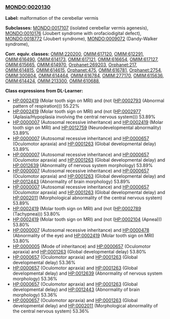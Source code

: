 
### [MONDO:0020130](http://purl.obolibrary.org/obo/MONDO_0020130)
**Label:** malformation of the cerebellar vermis

**Subclasses:** [MONDO:0017107](http://purl.obolibrary.org/obo/MONDO_0017107) (isolated cerebellar vermis agenesis), [MONDO:0010176](http://purl.obolibrary.org/obo/MONDO_0010176) (Joubert syndrome with orofaciodigital defect), [MONDO:0018772](http://purl.obolibrary.org/obo/MONDO_0018772) (Joubert syndrome), [MONDO:0009072](http://purl.obolibrary.org/obo/MONDO_0009072) (Dandy-Walker syndrome), 

**Corr. equiv. classes:** [OMIM:220200](http://purl.obolibrary.org/obo/OMIM_220200), [OMIM:617120](http://purl.obolibrary.org/obo/OMIM_617120), [OMIM:612291](http://purl.obolibrary.org/obo/OMIM_612291), [OMIM:616490](http://purl.obolibrary.org/obo/OMIM_616490), [OMIM:614173](http://purl.obolibrary.org/obo/OMIM_614173), [OMIM:617121](http://purl.obolibrary.org/obo/OMIM_617121), [OMIM:616654](http://purl.obolibrary.org/obo/OMIM_616654), [OMIM:617127](http://purl.obolibrary.org/obo/OMIM_617127), [OMIM:615665](http://purl.obolibrary.org/obo/OMIM_615665), [OMIM:614970](http://purl.obolibrary.org/obo/OMIM_614970), [Orphanet:269203](http://www.orpha.net/ORDO/Orphanet_269203), [Orphanet:217](http://www.orpha.net/ORDO/Orphanet_217), [OMIM:614815](http://purl.obolibrary.org/obo/OMIM_614815), [OMIM:614615](http://purl.obolibrary.org/obo/OMIM_614615), [Orphanet:475](http://www.orpha.net/ORDO/Orphanet_475), [OMIM:616781](http://purl.obolibrary.org/obo/OMIM_616781), [Orphanet:2754](http://www.orpha.net/ORDO/Orphanet_2754), [OMIM:300804](http://purl.obolibrary.org/obo/OMIM_300804), [OMIM:614464](http://purl.obolibrary.org/obo/OMIM_614464), [OMIM:616784](http://purl.obolibrary.org/obo/OMIM_616784), [OMIM:277170](http://purl.obolibrary.org/obo/OMIM_277170), [OMIM:615636](http://purl.obolibrary.org/obo/OMIM_615636), [OMIM:614424](http://purl.obolibrary.org/obo/OMIM_614424), [OMIM:213300](http://purl.obolibrary.org/obo/OMIM_213300), [OMIM:610688](http://purl.obolibrary.org/obo/OMIM_610688), 

**Class expressions from DL-Learner:**

- [HP:0002419](http://purl.obolibrary.org/obo/HP_0002419) (Molar tooth sign on MRI) and (not ([HP:0002793](http://purl.obolibrary.org/obo/HP_0002793) (Abnormal pattern of respiration))) 55.22%
- [HP:0002419](http://purl.obolibrary.org/obo/HP_0002419) (Molar tooth sign on MRI) and (not ([HP:0002977](http://purl.obolibrary.org/obo/HP_0002977) (Aplasia/Hypoplasia involving the central nervous system))) 53.89%
- [HP:0000007](http://purl.obolibrary.org/obo/HP_0000007) (Autosomal recessive inheritance) and [HP:0002419](http://purl.obolibrary.org/obo/HP_0002419) (Molar tooth sign on MRI) and [HP:0012759](http://purl.obolibrary.org/obo/HP_0012759) (Neurodevelopmental abnormality) 53.89%
- [HP:0000007](http://purl.obolibrary.org/obo/HP_0000007) (Autosomal recessive inheritance) and [HP:0000657](http://purl.obolibrary.org/obo/HP_0000657) (Oculomotor apraxia) and [HP:0001263](http://purl.obolibrary.org/obo/HP_0001263) (Global developmental delay) 53.89%
- [HP:0000007](http://purl.obolibrary.org/obo/HP_0000007) (Autosomal recessive inheritance) and [HP:0000657](http://purl.obolibrary.org/obo/HP_0000657) (Oculomotor apraxia) and [HP:0001263](http://purl.obolibrary.org/obo/HP_0001263) (Global developmental delay) and [HP:0012639](http://purl.obolibrary.org/obo/HP_0012639) (Abnormality of nervous system morphology) 53.89%
- [HP:0000007](http://purl.obolibrary.org/obo/HP_0000007) (Autosomal recessive inheritance) and [HP:0000657](http://purl.obolibrary.org/obo/HP_0000657) (Oculomotor apraxia) and [HP:0001263](http://purl.obolibrary.org/obo/HP_0001263) (Global developmental delay) and [HP:0012443](http://purl.obolibrary.org/obo/HP_0012443) (Abnormality of brain morphology) 53.89%
- [HP:0000007](http://purl.obolibrary.org/obo/HP_0000007) (Autosomal recessive inheritance) and [HP:0000657](http://purl.obolibrary.org/obo/HP_0000657) (Oculomotor apraxia) and [HP:0001263](http://purl.obolibrary.org/obo/HP_0001263) (Global developmental delay) and [HP:0002011](http://purl.obolibrary.org/obo/HP_0002011) (Morphological abnormality of the central nervous system) 53.89%
- [HP:0002419](http://purl.obolibrary.org/obo/HP_0002419) (Molar tooth sign on MRI) and (not ([HP:0002789](http://purl.obolibrary.org/obo/HP_0002789) (Tachypnea))) 53.80%
- [HP:0002419](http://purl.obolibrary.org/obo/HP_0002419) (Molar tooth sign on MRI) and (not ([HP:0002104](http://purl.obolibrary.org/obo/HP_0002104) (Apnea))) 53.80%
- [HP:0000007](http://purl.obolibrary.org/obo/HP_0000007) (Autosomal recessive inheritance) and [HP:0000478](http://purl.obolibrary.org/obo/HP_0000478) (Abnormality of the eye) and [HP:0002419](http://purl.obolibrary.org/obo/HP_0002419) (Molar tooth sign on MRI) 53.80%
- [HP:0000005](http://purl.obolibrary.org/obo/HP_0000005) (Mode of inheritance) and [HP:0000657](http://purl.obolibrary.org/obo/HP_0000657) (Oculomotor apraxia) and [HP:0001263](http://purl.obolibrary.org/obo/HP_0001263) (Global developmental delay) 53.80%
- [HP:0000657](http://purl.obolibrary.org/obo/HP_0000657) (Oculomotor apraxia) and [HP:0001263](http://purl.obolibrary.org/obo/HP_0001263) (Global developmental delay) 53.36%
- [HP:0000657](http://purl.obolibrary.org/obo/HP_0000657) (Oculomotor apraxia) and [HP:0001263](http://purl.obolibrary.org/obo/HP_0001263) (Global developmental delay) and [HP:0012639](http://purl.obolibrary.org/obo/HP_0012639) (Abnormality of nervous system morphology) 53.36%
- [HP:0000657](http://purl.obolibrary.org/obo/HP_0000657) (Oculomotor apraxia) and [HP:0001263](http://purl.obolibrary.org/obo/HP_0001263) (Global developmental delay) and [HP:0012443](http://purl.obolibrary.org/obo/HP_0012443) (Abnormality of brain morphology) 53.36%
- [HP:0000657](http://purl.obolibrary.org/obo/HP_0000657) (Oculomotor apraxia) and [HP:0001263](http://purl.obolibrary.org/obo/HP_0001263) (Global developmental delay) and [HP:0002011](http://purl.obolibrary.org/obo/HP_0002011) (Morphological abnormality of the central nervous system) 53.36%


